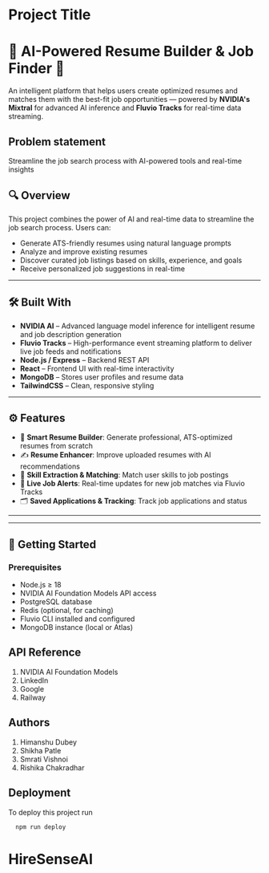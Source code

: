 
# Project Title

# 🧠 AI-Powered Resume Builder & Job Finder 🚀

An intelligent platform that helps users create optimized resumes and matches them with the best-fit job opportunities — powered by **NVIDIA's Mixtral** for advanced AI inference and **Fluvio Tracks** for real-time data streaming.

## Problem statement
Streamline the job search process with AI-powered tools and real-time insights

## 🔍 Overview

This project combines the power of AI and real-time data to streamline the job search process. Users can:
- Generate ATS-friendly resumes using natural language prompts
- Analyze and improve existing resumes
- Discover curated job listings based on skills, experience, and goals
- Receive personalized job suggestions in real-time

---

## 🛠️ Built With

- **NVIDIA AI** – Advanced language model inference for intelligent resume and job description generation
- **Fluvio Tracks** – High-performance event streaming platform to deliver live job feeds and notifications
- **Node.js / Express** – Backend REST API
- **React** – Frontend UI with real-time interactivity
- **MongoDB** – Stores user profiles and resume data
- **TailwindCSS** – Clean, responsive styling

---

## ⚙️ Features

- 🧾 **Smart Resume Builder**: Generate professional, ATS-optimized resumes from scratch
- ✍️ **Resume Enhancer**: Improve uploaded resumes with AI recommendations
- 🧠 **Skill Extraction & Matching**: Match user skills to job postings
- 🔔 **Live Job Alerts**: Real-time updates for new job matches via Fluvio Tracks
- 🗂️ **Saved Applications & Tracking**: Track job applications and status

---



---

## 🚀 Getting Started

### Prerequisites

- Node.js ≥ 18
- NVIDIA AI Foundation Models API access
- PostgreSQL database
- Redis (optional, for caching)
- Fluvio CLI installed and configured
- MongoDB instance (local or Atlas)


## API Reference

1. NVIDIA AI Foundation Models
2. LinkedIn
3. Google
4. Railway
## Authors

1. Himanshu Dubey   
2. Shikha Patle
3. Smrati Vishnoi
4. Rishika Chakradhar

## Deployment

To deploy this project run

```bash
  npm run deploy
```

# HireSenseAI
